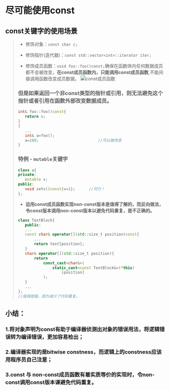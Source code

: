 # 尽可能使用const
## const关键字的使用场景
>* 修饰对象：`const char c; `
> 
>* 修饰指针(迭代器)：`const std::vector<int>::iterator iter;`
>
>* 修饰成员函数：`void foo::foo()const;`确保在函数体内任何数据成员都不会被改变，**在const成员函数内，只能调用const成员函数**,不能间接调用函数改变成员数据。
![const成员函数](\pics/can_i_set_v.png)
>### 但是如果返回一个非const类型的指针或引用，则无法避免这个指针或者引用在函数外部改变数据成员。
>```c++
>int& foo::foo()const{
>    return v;
>} 
>{
>    ...
>    int& a=foo();
>    a=100;                          //可以被改变
>}
>```
>### **特例** - `mutable`关键字
>```c++
>class a{
>private:
>    mutable v;
>public:
>    void setv()const{v=1};      //可行！
>};
>```
>* **运用const成员函数实现non-const版本是值得了解的，而反向做法，令const版本调用non-const版本以避免代码重复，是不正确的。**
>```c++
>class TextBlock{
>    public:
>    ...
>    const char& operator[](std::size_t position)const{
>        ...
>        return text[position];
>    }
>    char& operator[](std::size_t position){
>        return
>            const_cast<char&>(
>                static_cast<const TextBlock&>(*this)
>                    [position]
>            );
>    }
>    ...
>};
> //值得提倡，因为减少了代码重复。

## **小结：**
### 1.将对象声明为const有助于编译器侦测出对象的错误用法，将逻辑错误转为编译错误，更加容易检出；
### 2.编译器实现的是bitwise constness，而逻辑上的constness应该用程序员自己注意；
### 3.const 与 non-const成员函数有着实质等价的实现时，令non-const调用const版本课避免代码重复。